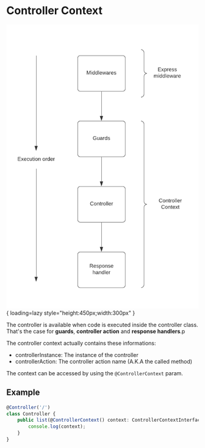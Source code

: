 # Controller Context

![](/../assets/controller-context.png){ loading=lazy style="height:450px;width:300px" }

The controller is available when code is executed inside the controller class. That's the case for **guards**, **controller action** and **response handlers**.p

The controller context actually contains these informations: 
- controllerInstance: The instance of the controller
- controllerAction: The controller action name (A.K.A the called method)

The context can be accessed by using the `@ControllerContext` param.

## Example

```ts
@Controller('/')
class Controller {
    public list(@ControllerContext() context: ControllerContextInterface) {
        console.log(context);
    }
}
```